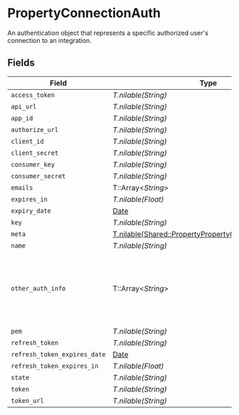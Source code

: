 # PropertyConnectionAuth

An authentication object that represents a specific authorized user's connection to an integration.


## Fields

| Field                                                                                                                     | Type                                                                                                                      | Required                                                                                                                  | Description                                                                                                               |
| ------------------------------------------------------------------------------------------------------------------------- | ------------------------------------------------------------------------------------------------------------------------- | ------------------------------------------------------------------------------------------------------------------------- | ------------------------------------------------------------------------------------------------------------------------- |
| `access_token`                                                                                                            | *T.nilable(String)*                                                                                                       | :heavy_minus_sign:                                                                                                        | N/A                                                                                                                       |
| `api_url`                                                                                                                 | *T.nilable(String)*                                                                                                       | :heavy_minus_sign:                                                                                                        | N/A                                                                                                                       |
| `app_id`                                                                                                                  | *T.nilable(String)*                                                                                                       | :heavy_minus_sign:                                                                                                        | N/A                                                                                                                       |
| `authorize_url`                                                                                                           | *T.nilable(String)*                                                                                                       | :heavy_minus_sign:                                                                                                        | N/A                                                                                                                       |
| `client_id`                                                                                                               | *T.nilable(String)*                                                                                                       | :heavy_minus_sign:                                                                                                        | N/A                                                                                                                       |
| `client_secret`                                                                                                           | *T.nilable(String)*                                                                                                       | :heavy_minus_sign:                                                                                                        | N/A                                                                                                                       |
| `consumer_key`                                                                                                            | *T.nilable(String)*                                                                                                       | :heavy_minus_sign:                                                                                                        | N/A                                                                                                                       |
| `consumer_secret`                                                                                                         | *T.nilable(String)*                                                                                                       | :heavy_minus_sign:                                                                                                        | N/A                                                                                                                       |
| `emails`                                                                                                                  | T::Array<*String*>                                                                                                        | :heavy_minus_sign:                                                                                                        | N/A                                                                                                                       |
| `expires_in`                                                                                                              | *T.nilable(Float)*                                                                                                        | :heavy_minus_sign:                                                                                                        | N/A                                                                                                                       |
| `expiry_date`                                                                                                             | [Date](https://ruby-doc.org/stdlib-2.6.1/libdoc/date/rdoc/Date.html)                                                      | :heavy_minus_sign:                                                                                                        | N/A                                                                                                                       |
| `key`                                                                                                                     | *T.nilable(String)*                                                                                                       | :heavy_minus_sign:                                                                                                        | N/A                                                                                                                       |
| `meta`                                                                                                                    | [T.nilable(Shared::PropertyPropertyConnectionAuthMeta)](../../models/shared/propertypropertyconnectionauthmeta.md)        | :heavy_minus_sign:                                                                                                        | N/A                                                                                                                       |
| `name`                                                                                                                    | *T.nilable(String)*                                                                                                       | :heavy_minus_sign:                                                                                                        | N/A                                                                                                                       |
| `other_auth_info`                                                                                                         | T::Array<*String*>                                                                                                        | :heavy_minus_sign:                                                                                                        | When integration.auth_type = "other", this field contains the authentication credentials in the same order as token_names |
| `pem`                                                                                                                     | *T.nilable(String)*                                                                                                       | :heavy_minus_sign:                                                                                                        | N/A                                                                                                                       |
| `refresh_token`                                                                                                           | *T.nilable(String)*                                                                                                       | :heavy_minus_sign:                                                                                                        | N/A                                                                                                                       |
| `refresh_token_expires_date`                                                                                              | [Date](https://ruby-doc.org/stdlib-2.6.1/libdoc/date/rdoc/Date.html)                                                      | :heavy_minus_sign:                                                                                                        | N/A                                                                                                                       |
| `refresh_token_expires_in`                                                                                                | *T.nilable(Float)*                                                                                                        | :heavy_minus_sign:                                                                                                        | N/A                                                                                                                       |
| `state`                                                                                                                   | *T.nilable(String)*                                                                                                       | :heavy_minus_sign:                                                                                                        | N/A                                                                                                                       |
| `token`                                                                                                                   | *T.nilable(String)*                                                                                                       | :heavy_minus_sign:                                                                                                        | N/A                                                                                                                       |
| `token_url`                                                                                                               | *T.nilable(String)*                                                                                                       | :heavy_minus_sign:                                                                                                        | N/A                                                                                                                       |
